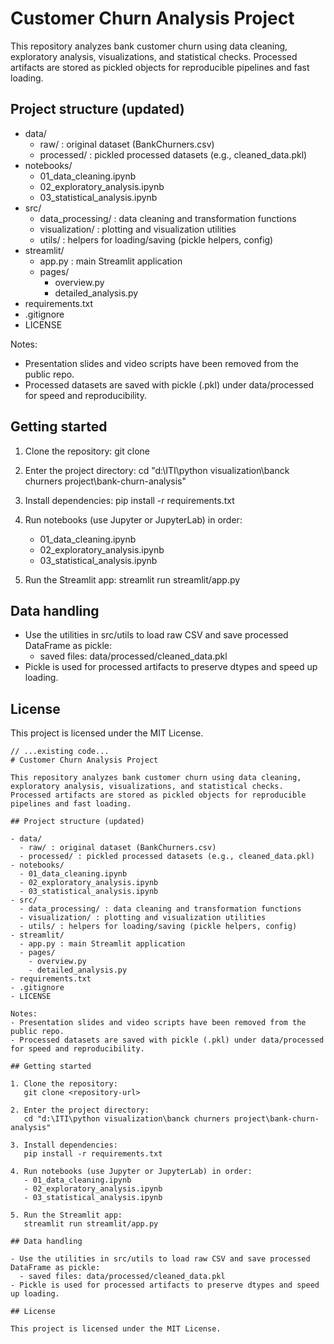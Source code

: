 # Customer Churn Analysis Project

This repository analyzes bank customer churn using data cleaning, exploratory analysis, visualizations, and statistical checks. Processed artifacts are stored as pickled objects for reproducible pipelines and fast loading.

## Project structure (updated)

- data/
  - raw/ : original dataset (BankChurners.csv)
  - processed/ : pickled processed datasets (e.g., cleaned_data.pkl)
- notebooks/
  - 01_data_cleaning.ipynb
  - 02_exploratory_analysis.ipynb
  - 03_statistical_analysis.ipynb
- src/
  - data_processing/ : data cleaning and transformation functions
  - visualization/ : plotting and visualization utilities
  - utils/ : helpers for loading/saving (pickle helpers, config)
- streamlit/
  - app.py : main Streamlit application
  - pages/
    - overview.py
    - detailed_analysis.py
- requirements.txt
- .gitignore
- LICENSE

Notes:

- Presentation slides and video scripts have been removed from the public repo.
- Processed datasets are saved with pickle (.pkl) under data/processed for speed and reproducibility.

## Getting started

1. Clone the repository:
   git clone <repository-url>

2. Enter the project directory:
   cd "d:\ITI\python visualization\banck churners project\bank-churn-analysis"

3. Install dependencies:
   pip install -r requirements.txt

4. Run notebooks (use Jupyter or JupyterLab) in order:

   - 01_data_cleaning.ipynb
   - 02_exploratory_analysis.ipynb
   - 03_statistical_analysis.ipynb

5. Run the Streamlit app:
   streamlit run streamlit/app.py

## Data handling

- Use the utilities in src/utils to load raw CSV and save processed DataFrame as pickle:
  - saved files: data/processed/cleaned_data.pkl
- Pickle is used for processed artifacts to preserve dtypes and speed up loading.

## License

This project is licensed under the MIT License.

```// filepath: d:\ITI\python visualization\banck churners project\bank-churn-analysis\README.md
// ...existing code...
# Customer Churn Analysis Project

This repository analyzes bank customer churn using data cleaning, exploratory analysis, visualizations, and statistical checks. Processed artifacts are stored as pickled objects for reproducible pipelines and fast loading.

## Project structure (updated)

- data/
  - raw/ : original dataset (BankChurners.csv)
  - processed/ : pickled processed datasets (e.g., cleaned_data.pkl)
- notebooks/
  - 01_data_cleaning.ipynb
  - 02_exploratory_analysis.ipynb
  - 03_statistical_analysis.ipynb
- src/
  - data_processing/ : data cleaning and transformation functions
  - visualization/ : plotting and visualization utilities
  - utils/ : helpers for loading/saving (pickle helpers, config)
- streamlit/
  - app.py : main Streamlit application
  - pages/
    - overview.py
    - detailed_analysis.py
- requirements.txt
- .gitignore
- LICENSE

Notes:
- Presentation slides and video scripts have been removed from the public repo.
- Processed datasets are saved with pickle (.pkl) under data/processed for speed and reproducibility.

## Getting started

1. Clone the repository:
   git clone <repository-url>

2. Enter the project directory:
   cd "d:\ITI\python visualization\banck churners project\bank-churn-analysis"

3. Install dependencies:
   pip install -r requirements.txt

4. Run notebooks (use Jupyter or JupyterLab) in order:
   - 01_data_cleaning.ipynb
   - 02_exploratory_analysis.ipynb
   - 03_statistical_analysis.ipynb

5. Run the Streamlit app:
   streamlit run streamlit/app.py

## Data handling

- Use the utilities in src/utils to load raw CSV and save processed DataFrame as pickle:
  - saved files: data/processed/cleaned_data.pkl
- Pickle is used for processed artifacts to preserve dtypes and speed up loading.

## License

This project is licensed under the MIT License.
```
